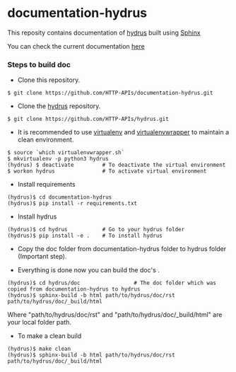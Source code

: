 # documentation-hydrus
This reposity contains documentation of [hydrus](https://github.com/HTTP-APIs/hydrus) built using [Sphinx](http://www.sphinx-doc.org/en/master/#)

You can check the current documentation [here](http://hydrus.readthedocs.io/en/latest/)

### Steps to build doc

* Clone this repository.
```
$ git clone https://github.com/HTTP-APIs/documentation-hydrus.git
```

* Clone the [hydrus](https://github.com/HTTP-APIs/hydrus) repository.
```
$ git clone https://github.com/HTTP-APIs/hydrus.git
```

* It is recommended to use [virtualenv](https://virtualenv.pypa.io/en/stable/installation/) and [virtualenvwrapper](https://virtualenvwrapper.readthedocs.io/en/latest/install.html) to maintain a clean environment.
```
$ source `which virtualenvwrapper.sh`
$ mkvirtualenv -p python3 hydrus
(hydrus) $ deactivate         # To deactivate the virtual environment
$ workon hydrus               # To activate virtual environment
```

* Install requirements
```
(hydrus)$ cd documentation-hydrus 
(hydrus)$ pip install -r requirements.txt
```

* Install hydrus
```
(hydrus)$ cd hydrus           # Go to your hydrus folder
(hydrus)$ pip install -e .    # To install hydrus
```

* Copy the doc folder from documentation-hydrus folder to hydrus folder (Important step).

* Everything is done now you can build the doc's .
```
(hydrus)$ cd hydrus/doc                 # The doc folder which was copied from documentation-hydrus to hydrus
(hydrus)$ sphinx-build -b html path/to/hydrus/doc/rst path/to/hydrus/doc/_build/html
```
Where "path/to/hydrus/doc/rst" and "path/to/hydrus/doc/_build/html" are your local folder path.

* To make a clean build
```
(hydrus)$ make clean
(hydrus)$ sphinx-build -b html path/to/hydrus/doc/rst path/to/hydrus/doc/_build/html
```